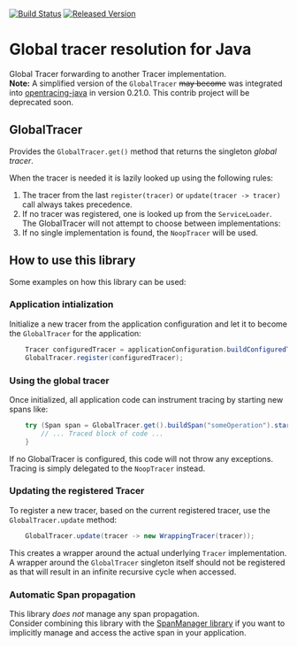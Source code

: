 [![Build Status][ci-img]][ci] [![Released Version][maven-img]][maven]

# Global tracer resolution for Java
Global Tracer forwarding to another Tracer implementation.  
**Note:** A simplified version of the `GlobalTracer` ~~may become~~ was integrated into
[opentracing-java](https://github.com/opentracing/opentracing-java) in version 0.21.0.
This contrib project will be deprecated soon.

## GlobalTracer
Provides the `GlobalTracer.get()` method that returns the singleton _global tracer_.  

When the tracer is needed it is lazily looked up using the following rules:
 1. The tracer from the last `register(tracer)` or `update(tracer -> tracer)` call always takes precedence.</li>
 2. If no tracer was registered, one is looked up from the `ServiceLoader`.  
    The GlobalTracer will not attempt to choose between implementations:
 3. If no single implementation is found, the `NoopTracer` will be used.

## How to use this library
Some examples on how this library can be used:

### Application intialization
Initialize a new tracer from the application configuration
and let it to become the `GlobalTracer` for the application:
```java
    Tracer configuredTracer = applicationConfiguration.buildConfiguredTracer();
    GlobalTracer.register(configuredTracer);
```

### Using the global tracer
Once initialized, all application code can instrument tracing by starting new spans like:
```java
    try (Span span = GlobalTracer.get().buildSpan("someOperation").start()) {
        // ... Traced block of code ...
    }
```

If no GlobalTracer is configured, this code will not throw any exceptions.
Tracing is simply delegated to the `NoopTracer` instead.

### Updating the registered Tracer
To register a new tracer, based on the current registered tracer, use the `GlobalTracer.update` method:
```java
    GlobalTracer.update(tracer -> new WrappingTracer(tracer));
```

This creates a wrapper around the actual underlying `Tracer` implementation.  
A wrapper around the `GlobalTracer` singleton itself should not be registered as that will result in 
an infinite recursive cycle when accessed.

### Automatic Span propagation
This library _does not_ manage any span propagation.  
Consider combining this library with the [SpanManager library](https://github.com/opentracing-contrib/java-spanmanager)
if you want to implicitly manage and access the active span in your application.

  [ci-img]: https://img.shields.io/travis/opentracing-contrib/java-globaltracer/master.svg
  [ci]: https://travis-ci.org/opentracing-contrib/java-globaltracer
  [maven-img]: https://img.shields.io/maven-central/v/io.opentracing.contrib/opentracing-globaltracer.svg
  [maven]: http://search.maven.org/#search%7Cga%7C1%7Copentracing-globaltracer
